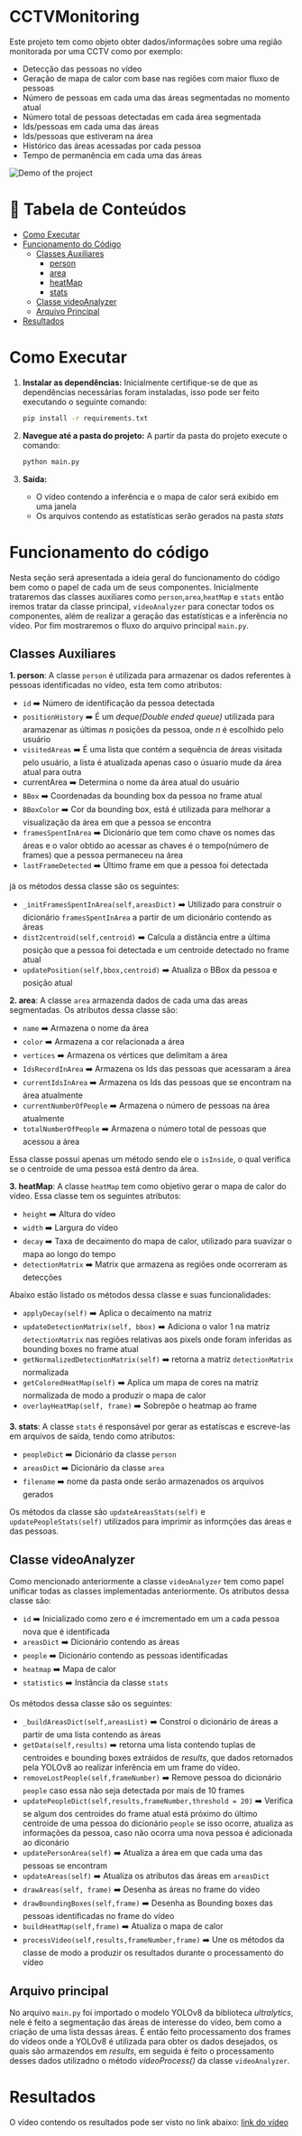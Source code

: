 # CCTVMonitoring

Este projeto tem como objeto obter dados/informações sobre uma região monitorada por uma CCTV como por exemplo:
- Detecção das pessoas no vídeo
- Geração de mapa de calor com base nas regiões com maior fluxo de pessoas
- Número de pessoas em cada uma das áreas segmentadas no momento atual
- Número total de pessoas detectadas em cada área segmentada
- Ids/pessoas em cada uma das áreas
- Ids/pessoas que estiveram na área
- Histórico das áreas acessadas por cada pessoa
- Tempo de permanência em cada uma das áreas

![Demo of the project](./readme_data/output.gif)

# 📌 Tabela de Conteúdos
- [Como Executar](#como-executar)
- [Funcionamento do Código](#funcionamento-do-codigo)
  - [Classes Auxiliares](#classes-auxiliares)
    - [person](#1-person)
    - [area](#2-area)
    - [heatMap](#3-heatmap)
    - [stats](#4-stats)
  - [Classe videoAnalyzer](#classe-videoanalyzer)
  - [Arquivo Principal](#arquivo-principal)
- [Resultados](#resultados)


# Como Executar

1. **Instalar as dependências:**
   Inicialmente certifique-se de que as dependências necessárias foram instaladas, isso pode ser feito executando o seguinte comando:

   ```bash
   pip install -r requirements.txt
   ```
2. **Navegue até a pasta do projeto:**
     A partir da pasta do projeto execute o comando:
     ```bash
     python main.py
     ```
3. **Saída:**
   - O vídeo contendo a inferência e o mapa de calor será exibido em uma janela
   - Os arquivos contendo as estatísticas serão gerados na pasta *stats*
   


# Funcionamento do código
Nesta seção será apresentada a ideia geral do funcionamento do código bem como o papel de cada um de seus componentes. Inicialmente trataremos das classes auxiliares como `person`,`area`,`heatMap` e `stats` então iremos tratar da classe principal, `videoAnalyzer` para conectar todos os componentes, além de realizar a geração das estatísticas e a inferência no vídeo. Por fim mostraremos o fluxo do arquivo principal `main.py`.

## Classes Auxiliares
**1. person**: A classe `person` é utilizada para armazenar os dados referentes à pessoas identificadas no vídeo, esta tem como atributos:

- `id` ➡️ Número de identificação da pessoa detectada
- `positionHistory` ➡️ É um *deque(Double ended queue)* utilizada para aramazenar as últimas *n* posições da pessoa, onde *n* é escolhido pelo usuário
- `visitedAreas` ➡️ É uma lista que contém a sequência de áreas visitada pelo usuário, a lista é atualizada apenas caso o úsuario mude da área atual para outra
- currentArea ➡️ Determina o nome da área atual do usuário
- `BBox` ➡️ Coordenadas da bounding box da pessoa no frame atual
- `BBoxColor` ➡️ Cor da bounding box, está é utilizada para melhorar a visualização da área em que a pessoa se encontra
- `framesSpentInArea` ➡️ Dicionário que tem como chave os nomes das áreas e o valor obtido ao acessar as chaves é o tempo(número de frames) que a pessoa permaneceu na área
- `lastFrameDetected` ➡️ Último frame em que a pessoa foi detectada

já os métodos dessa classe são os seguintes:

- `_initFramesSpentInArea(self,areasDict)`  ➡️ Utilizado para construir o dicionário `framesSpentInArea` a partir de um dicionário contendo as áreas
- `dist2centroid(self,centroid)` ➡️ Calcula a distância entre a última posição que a pessoa foi detectada e um centroide detectado no frame atual
- `updatePosition(self,bbox,centroid)` ➡️ Atualiza o BBox da pessoa e posição atual

**2. area**: A classe `area` armazenda dados de cada uma das areas segmentadas. Os atributos dessa classe são:

- `name`  ➡️ Armazena o nome da área
- `color`  ➡️ Armazena a cor relacionada a área
- `vertices`  ➡️ Armazena os vértices que delimitam a área
- `IdsRecordInArea`  ➡️ Armazena os Ids das pessoas que acessaram a área
- `currentIdsInArea`  ➡️ Armazena os Ids das pessoas que se encontram na área atualmente
- `currentNumberOfPeople`  ➡️ Armazena o número de pessoas na área atualmente
- `totalNumberOfPeople`  ➡️ Armazena o número total de pessoas que acessou a área

Essa classe possui apenas um método sendo ele o `isInside`, o qual verifica se o centroide de uma pessoa está dentro da área.

**3. heatMap**: A classe `heatMap` tem como objetivo gerar o mapa de calor do vídeo. Essa classe tem os seguintes atributos:

- `height` ➡️ Altura do vídeo
- `width` ➡️ Largura do vídeo
- `decay` ➡️ Taxa de decaimento do mapa de calor, utilizado para suavizar o mapa ao longo do tempo
- `detectionMatrix` ➡️ Matrix que armazena as regiões onde ocorreram as detecções

Abaixo estão listado os métodos dessa classe e suas funcionalidades:

- `applyDecay(self)` ➡️ Aplica o decaímento na matriz
- `updateDetectionMatrix(self, bbox)` ➡️ Adiciona o valor 1 na matriz `detectionMatrix` nas regiões relativas aos pixels onde foram inferidas as bounding boxes no frame atual
- `getNormalizedDetectionMatrix(self)` ➡️ retorna a matriz `detectionMatrix` normalizada
- `getColoredHeatMap(self)` ➡️  Aplica um mapa de cores na matriz normalizada de modo a produzir o mapa de calor
- `overlayHeatMap(self, frame)` ➡️  Sobrepõe o heatmap ao frame

**3. stats**: A classe `stats` é responsável por gerar as estatíscas e escreve-las em arquivos de saída, tendo como atributos:

- `peopleDict` ➡️ Dicionário da classe `person`
- `areasDict` ➡️ Dicionário da classe `area`
- `filename` ➡️ nome da pasta onde serão armazenados os arquivos gerados

Os métodos da classe são `updateAreasStats(self)` e `updatePeopleStats(self)` utilizados para imprimir as informções das áreas e das pessoas.


## Classe videoAnalyzer
Como mencionado anteriormente a classe `videoAnalyzer` tem como papel unificar todas as classes implementadas anteriormente. Os atributos dessa classe são:

- `id` ➡️ Inicializado como zero e é imcrementado em um a cada pessoa nova que é identificada
- `areasDict` ➡️  Dicionário contendo as áreas
- `people` ➡️  Dicionário contendo as pessoas identificadas
- `heatmap` ➡️  Mapa de calor
- `statistics` ➡️  Instância da classe `stats`

Os métodos dessa classe são os seguintes:

- `_buildAreasDict(self,areasList)` ➡️ Constroí o dicionário de áreas a partir de uma lista contendo as áreas
- `getData(self,results)` ➡️ retorna uma lista contendo tuplas de centroides e bounding boxes extráidos de *results*, que dados retornados pela YOLOv8 ao realizar inferência em um frame do vídeo.
- `removeLostPeople(self,frameNumber)` ➡️ Remove pessoa do dicionário `people` caso essa não seja detectada por mais de 10 frames
- `updatePeopleDict(self,results,frameNumber,threshold = 20)` ➡️ Verifica se algum dos centroides do frame atual está próximo do último centroide de uma pessoa do dicionário `people` se isso ocorre, atualiza as informações da pessoa, caso não ocorra uma nova pessoa é adicionada ao diconário
- `updatePersonArea(self)` ➡️  Atualiza a área em que cada uma das pessoas se encontram
- `updateAreas(self)` ➡️ Atualiza os atributos das áreas em `areasDict`
- `drawAreas(self, frame)` ➡️ Desenha as áreas no frame do vídeo
- `drawBoundingBoxes(self,frame)` ➡️ Desenha as Bounding boxes das pessoas identificadas no frame do vídeo
- `buildHeatMap(self,frame)` ➡️ Atualiza o mapa de calor
- `processVideo(self,results,frameNumber,frame)` ➡️ Une os métodos da classe de modo a produzir os resultados durante o processamento do vídeo

## Arquivo principal
No arquivo `main.py` foi importado o modelo YOLOv8 da biblioteca *ultralytics*, nele é feito a segmentação das áreas de interesse do vídeo, bem como a criação de uma lista dessas áreas. É então feito processamento dos frames do vídeos onde a YOLOv8 é utilizada para obter os dados desejados, os quais são armazendos em *results*, em seguida é feito o processamento desses dados utilizadno o método *videoProcess()* da classe `videoAnalyzer`.

# Resultados
O vídeo contendo os resultados pode ser visto no link abaixo:
[link do vídeo](https://drive.google.com/file/d/1Xbkc8S1sPyf-ka_vGlVEXOWuZwVTyzXI/view?usp=sharing)


